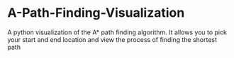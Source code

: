 # A-Path-Finding-Visualization
A python visualization of the A* path finding algorithm. It allows you to pick your start and end location and view the process of finding the shortest path
